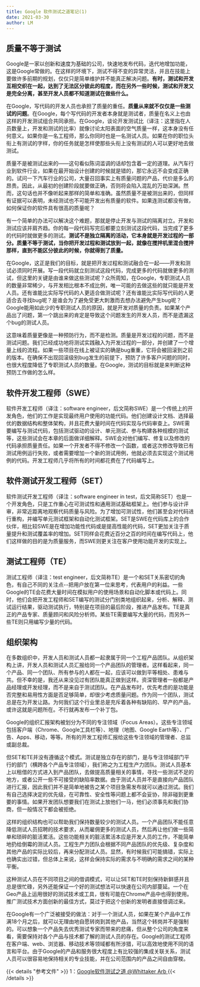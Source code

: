 ```yaml
---
title: Google 软件测试之道笔记(1)
date: 2021-03-30
author: LM
---
```


## 质量不等于测试

Google是一家以创新和速度为基础的公司，快速地发布代码，迭代地增加功能，这是Google常做的。在这样的环境下，测试不得不变的异常灵活，并且在技能上要做许多前期的规划，仅仅只是简单维护并不能真正解决问题。**有时，测试和开发互相交织在一起，达到了无法区分彼此的程度，而在另外一些时候，测试和开发又是完全分离，甚至开发人员都不知道测试在做些什么。**

在Google，写代码的开发人员也承担了质量的重任。**质量从来就不仅仅是一些测试的问题**。在Google，每个写代码的开发者本身就是测试者，质量在名义上也由这样的开发测试组合共同承担。在Google，谈论开发测试比（译注：这里指在人员数量上，开发和测试的比率）就像讨论太阳表面的空气质量一样，这本身没有任何意义。如果你是一名工程师，那么你同时也是一名测试人员。如果在你的职位头衔上有测试的字样，你的任务就是怎样使那些头衔上没有测试的人可以更好地去做测试。

质量不是被测试出来的——这句看似陈词滥调的话却包含着一定的道理。从汽车行业到软件行业，如果在最开始设计创建的时候就是错的，那它永远不会变成正确的。试问一下汽车行业的公司，大量召回事实上有质量问题的产品，代价是多么的昂贵。因此，从最初的创建阶段就要做正确，否则将会陷入混乱的万劫深渊。然而，这句话也并不像听起来那样的简单和准确。虽然质量不是被测出来的，但同样有证据可以表明，未经测试也不可能开发出有质量的软件。如果连测试都没有做，如何保证你的软件具有很高的质量呢？

有一个简单的办法可以解决这个难题，那就是停止开发与测试的隔离对立。开发和测试应该并肩齐趋。你的每一段代码写完后都要立刻测试这段代码，当完成了更多的代码时就做更多的测试。**测试不是独立隔离的活动，它本身就是开发过程的一部分。质量不等于测试，当你把开发过程和测试放到一起，就像在搅拌机里混合搅拌那样，直到不能区分彼此的时候，你就得到了质量。**

在Google，这正是我们的目标，就是把开发过程和测试融合在一起——开发和测试必须同时开展。写一段代码就立刻测试这段代码，完成更多的代码就做更多的测试，但这里的关键是由谁来做这些测试呢？众所周知，在Google，专职测试人员的数量非常稀少，与开发相比根本不成比例，唯一可能的去做这些的就只能是开发人员。还有谁能比实际写代码的人更适合做测试呢？还有谁能比实际写代码的人更适合去寻找bug呢？是谁会为了避免受更大刺激而去想办法避免产生bug呢？Google能用如此少的专职测试人员的原因，就是开发对质量的负责。如果某个产品出了问题，第一个跳出来的肯定是导致这个问题发生的开发人员，而不是遗漏这个bug的测试人员。

这意味着质量更像是一种预防行为，而不是检测。质量是开发过程的问题，而不是测试问题。我们已经成功地将测试实践融入为开发过程的一部分，并创建了一个增量上线的流程。如果一些项目在线上被证实的确是bug重重，它将会被回滚到之前的版本。在确保不出现回滚级别bug发生的前提下，预防了许多客户问题的同时，也很大程度降低了专职测试人员的数量。在Google，测试的目标就是来判断这种预防工作做的怎么样。

## 软件开发工程师（SWE）

软件开发工程师（译注：software engineer，后文简称SWE）是一个传统上的开发角色，他们的工作是实现最终用户使用的功能代码。他们创建设计文档、选择最优的数据结构和整体架构，并且花费大量时间在代码实现与代码审查上。SWE需要编写与测试代码，包括测试驱动的设计、单元测试、参与构建各种规模的测试等，这些测试会在本章的后面做详细解释。SWE会对他们编写、修复以及修改的代码承担质量责任。如果一个开发者不得不修改一个函数，或者这次修改导致已有测试用例运行失败，或者需要增加一个新的测试用例，他就必须去实现这个测试用例的代码。开发工程师几乎将所有的时间都花费在了代码编写上。

## 软件测试开发工程师（SET）

软件测试开发工程师（译注：software engineer in test，后文简称SET）也是一个开发角色，只是工作重心在可测试性和通用测试基础框架上。他们参与设计评审，非常近距离地观察代码质量与风险。为了增加可测试性，他们甚至会对代码进行重构，并编写单元测试框架和自动化测试框架。SET是SWE在代码库上的合作伙伴，相比较SWE是在增加功能性代码或是提高性能的代码，SET更加关注于质量提升和测试覆盖率的增加。SET同样会花费近百分之百的时间在编写代码上，他们这样做的目的是为质量服务，而SWE则更关注在客户使用功能开发的实现上。

## 测试工程师（TE）

测试工程师（译注：test engineer，后文简称TE）是一个和SET关系密切的角色，有自己不同的关注点--把用户放在第一位来思考，代表用户的利益。一些Google的TE会花费大量时间在模拟用户的使用场景和自动化脚本或代码上。同时，他们会把开发工程师和SET编写的测试分门别类地组织起来，分析、解释、测试运行结果，驱动测试执行，特别是在项目的最后阶段，推进产品发布。TE是真正的产品专家、质量顾问和风险分析师。某些TE需要编写大量的代码，而另外一些TE则只用编写少量的代码。

## 组织架构

在多数组织中，开发人员和测试人员都一起隶属于同一个工程产品团队。从组织架构上讲，开发人员和测试人员汇报给同一个产品团队的管理者。这样看起来，同一个产品、同一个团队、所有参与的人都在一起，应该可以做到平等相处、患难与共。但不幸的是，我还从来没见过有团队能真正做到这样。资深管理者一般都是产品经理或开发经理，而不是来自于测试团队。在产品发布时，优先考虑的是功能是否完整和易用性方面是否足够简单，却很少考虑质量问题。作为同一个团队，测试总是在为开发让路。为何我们这个行业里总是充斥着各种有缺陷的、早产的产品，或许这就是问题所在。不行就再发布一个补丁包。

Google的组织汇报架构被划分为不同的专注领域（Focus Areas）。这些专注领域包括客户端（Chrome、Google工具栏等）、地理（地图、Google Earth等）、广告、Apps、移动，等等。所有的开发工程师汇报给这些专注领域的管理者、总监或副总裁。

但SET和TE并没有遵循这个模式。测试是独立存在的部门，是与专注领域部门平行的部门（横跨各个产品专注领域），我们称之为工程生产力团队。测试人员基本上以租借的方式进入到产品团队，去做提高质量相关的事情，寻找一些测试不足的地方，或者公开一些不可接受的缺陷率数据。由于测试人员并不是直接向产品团队进行汇报，因此我们并不是简单地被告之某个项目急需发布就可以通过测试。我们有自己选择决定的优先级，在可靠性、安全性等问题上都不会妥协，除非碰到更重要的事情。如果开发团队想要我们在测试上放他们一马，他们必须事先和我们协商，但一般情况下都会被拒绝。

这样的组织结构也可以帮助我们保持数量较少的测试人员。一个产品团队不能任意降低测试人员招聘的技术要求，从而雇佣更多的测试人员，然后再让他们做一些简单和琐碎的脏活累活。这些功能相关的脏活累活本应是开发人员的工作，不能简单地扔给倒霉的测试人员。工程生产力团队会根据不同产品团队的优先级、复杂度和其他产品的实际比较后，再来分配测试人员。显然，有时候我们可能搞错，实际上也确实出过错，但总体上来说，这样会保持实际的需求与不明确的需求之间的某种平衡。

这种测试人员在不同项目之间的借调模式，可以让SET和TE时刻保持新鲜感并且总是很忙碌，另外还能保证一个好的测试想法可以快速在公司内部蔓延。一个在Geo产品上运用很好的测试技术或工具，很有可能在Chrome产品中也得到使用。推广测试技术方面创新的最佳方式，莫过于把这个创新的发明者直接借调过来。

在Google有一个广泛被接受的做法：对于一个测试人员，如果在某个产品中工作满18个月之后，就可以无理由地自愿转岗到其他产品，当然这个转岗并不是强制的。可以想象一个产品失去优秀测试专家而带来的悲痛，但从整个公司的角度来看，需要保持对各个产品与技术都了解的测试人员的存在。Google的测试工程师在客户端、web、浏览器、移动技术等领域都有所涉猎，可以高效地使用不同的语言和平台。由于Google的产品和服务很大程度上有比较强的集成关联关系，测试人员可以很容易地保持相关的专业技能，并在公司范围内的产品之间自由穿梭。

{{< details "参考文件" >}} 
1：[Google软件测试之道  @Whittaker Arb ](http://www.51testing.com/html/12/n-853012.html)
{{< /details >}}